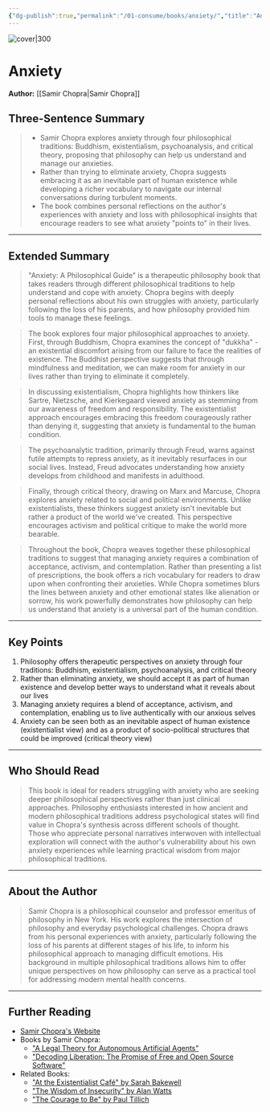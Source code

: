 ```yaml
---
{"dg-publish":true,"permalink":"/01-consume/books/anxiety/","title":"Anxiety","tags":["philosophy","anxiety","existentialism","buddhism","psychoanalysis"]}
---
```



![cover|300](https://m.media-amazon.com/images/I/81sloS3V-cL._SL1500_.jpg)

# Anxiety
**Author:** [[Samir Chopra\|Samir Chopra]]

## Three-Sentence Summary

> - Samir Chopra explores anxiety through four philosophical traditions: Buddhism, existentialism, psychoanalysis, and critical theory, proposing that philosophy can help us understand and manage our anxieties.
> - Rather than trying to eliminate anxiety, Chopra suggests embracing it as an inevitable part of human existence while developing a richer vocabulary to navigate our internal conversations during turbulent moments.
> - The book combines personal reflections on the author's experiences with anxiety and loss with philosophical insights that encourage readers to see what anxiety "points to" in their lives.

---

## Extended Summary

> "Anxiety: A Philosophical Guide" is a therapeutic philosophy book that takes readers through different philosophical traditions to help understand and cope with anxiety. Chopra begins with deeply personal reflections about his own struggles with anxiety, particularly following the loss of his parents, and how philosophy provided him tools to manage these feelings.

> The book explores four major philosophical approaches to anxiety. First, through Buddhism, Chopra examines the concept of "dukkha" - an existential discomfort arising from our failure to face the realities of existence. The Buddhist perspective suggests that through mindfulness and meditation, we can make room for anxiety in our lives rather than trying to eliminate it completely.

> In discussing existentialism, Chopra highlights how thinkers like Sartre, Nietzsche, and Kierkegaard viewed anxiety as stemming from our awareness of freedom and responsibility. The existentialist approach encourages embracing this freedom courageously rather than denying it, suggesting that anxiety is fundamental to the human condition.

> The psychoanalytic tradition, primarily through Freud, warns against futile attempts to repress anxiety, as it inevitably resurfaces in our social lives. Instead, Freud advocates understanding how anxiety develops from childhood and manifests in adulthood.

> Finally, through critical theory, drawing on Marx and Marcuse, Chopra explores anxiety related to social and political environments. Unlike existentialists, these thinkers suggest anxiety isn't inevitable but rather a product of the world we've created. This perspective encourages activism and political critique to make the world more bearable.

> Throughout the book, Chopra weaves together these philosophical traditions to suggest that managing anxiety requires a combination of acceptance, activism, and contemplation. Rather than presenting a list of prescriptions, the book offers a rich vocabulary for readers to draw upon when confronting their anxieties. While Chopra sometimes blurs the lines between anxiety and other emotional states like alienation or sorrow, his work powerfully demonstrates how philosophy can help us understand that anxiety is a universal part of the human condition.

---

## Key Points

1. Philosophy offers therapeutic perspectives on anxiety through four traditions: Buddhism, existentialism, psychoanalysis, and critical theory
2. Rather than eliminating anxiety, we should accept it as part of human existence and develop better ways to understand what it reveals about our lives
3. Managing anxiety requires a blend of acceptance, activism, and contemplation, enabling us to live authentically with our anxious selves
4. Anxiety can be seen both as an inevitable aspect of human existence (existentialist view) and as a product of socio-political structures that could be improved (critical theory view)

---

## Who Should Read

> This book is ideal for readers struggling with anxiety who are seeking deeper philosophical perspectives rather than just clinical approaches. Philosophy enthusiasts interested in how ancient and modern philosophical traditions address psychological states will find value in Chopra's synthesis across different schools of thought. Those who appreciate personal narratives interwoven with intellectual exploration will connect with the author's vulnerability about his own anxiety experiences while learning practical wisdom from major philosophical traditions.

---

## About the Author

> Samir Chopra is a philosophical counselor and professor emeritus of philosophy in New York. His work explores the intersection of philosophy and everyday psychological challenges. Chopra draws from his personal experiences with anxiety, particularly following the loss of his parents at different stages of his life, to inform his philosophical approach to managing difficult emotions. His background in multiple philosophical traditions allows him to offer unique perspectives on how philosophy can serve as a practical tool for addressing modern mental health concerns.

---

## Further Reading

- [Samir Chopra's Website](https://samirchopra.com)
- Books by Samir Chopra:
    - ["A Legal Theory for Autonomous Artificial Agents"](https://www.amazon.com/Legal-Theory-Autonomous-Artificial-Agents/dp/0472117211)
    - ["Decoding Liberation: The Promise of Free and Open Source Software"](https://www.amazon.com/Decoding-Liberation-Promise-Source-Software/dp/0415978939)
- Related Books:
    - ["At the Existentialist Café" by Sarah Bakewell](https://www.amazon.com/At-Existentialist-Caf%C3%A9-Cocktails-Jean-Paul/dp/1590518896)
    - ["The Wisdom of Insecurity" by Alan Watts](https://www.amazon.com/Wisdom-Insecurity-Message-Age-Anxiety/dp/0307741206)
    - ["The Courage to Be" by Paul Tillich](https://www.amazon.com/Courage-Be-Terry-Lectures-Series/dp/030018879X)